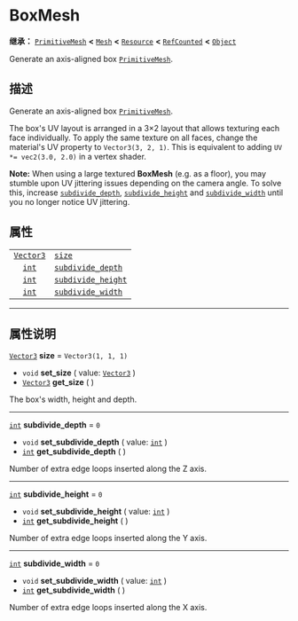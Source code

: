 <!-- ⚠ 请勿编辑本文件 ⚠ -->
<!-- 本文档使用脚本从 WeDot 引擎源码仓库生成。 -->
<!-- 生成脚本：https://github.com/WeDot-Engine/WeDot/tree/4.3/doc/tools/make_md.py； -->
<!-- 原文件：https://github.com/WeDot-Engine/WeDot/tree/4.3/doc/classes/BoxMesh.xml。 -->

<div id="_class_boxmesh"></div>

# BoxMesh

**继承：** [`PrimitiveMesh`](class_primitivemesh.md) **<** [`Mesh`](class_mesh.md) **<** [`Resource`](class_resource.md) **<** [`RefCounted`](class_refcounted.md) **<** [`Object`](class_object.md)

Generate an axis-aligned box [`PrimitiveMesh`](class_primitivemesh.md).

## 描述

Generate an axis-aligned box [`PrimitiveMesh`](class_primitivemesh.md).

The box's UV layout is arranged in a 3×2 layout that allows texturing each face individually. To apply the same texture on all faces, change the material's UV property to `Vector3(3, 2, 1)`. This is equivalent to adding `UV *= vec2(3.0, 2.0)` in a vertex shader.

 **Note:** When using a large textured **BoxMesh** (e.g. as a floor), you may stumble upon UV jittering issues depending on the camera angle. To solve this, increase [`subdivide_depth`](class_boxmesh.md#class_boxmesh_property_subdivide_depth), [`subdivide_height`](class_boxmesh.md#class_boxmesh_property_subdivide_height) and [`subdivide_width`](class_boxmesh.md#class_boxmesh_property_subdivide_width) until you no longer notice UV jittering.

## 属性

|||
|:-:|:--|
| [`Vector3`](class_vector3.md) | [`size`](class_boxmesh.md#class_boxmesh_property_size)                         | ``Vector3(1, 1, 1)`` |
| [`int`](class_int.md)         | [`subdivide_depth`](class_boxmesh.md#class_boxmesh_property_subdivide_depth)   | ``0``                |
| [`int`](class_int.md)         | [`subdivide_height`](class_boxmesh.md#class_boxmesh_property_subdivide_height) | ``0``                |
| [`int`](class_int.md)         | [`subdivide_width`](class_boxmesh.md#class_boxmesh_property_subdivide_width)   | ``0``                |

<!-- rst-class:: classref-section-separator -->

---

## 属性说明

<div id="_class_boxmesh_property_size"></div>

[`Vector3`](class_vector3.md) **size** = ``Vector3(1, 1, 1)`` <div id="class_boxmesh_property_size"></div>

- `void` **set_size** ( value: [`Vector3`](class_vector3.md) )
- [`Vector3`](class_vector3.md) **get_size** ( )

The box's width, height and depth.

<!-- rst-class:: classref-item-separator -->

---

<div id="_class_boxmesh_property_subdivide_depth"></div>

[`int`](class_int.md) **subdivide_depth** = ``0`` <div id="class_boxmesh_property_subdivide_depth"></div>

- `void` **set_subdivide_depth** ( value: [`int`](class_int.md) )
- [`int`](class_int.md) **get_subdivide_depth** ( )

Number of extra edge loops inserted along the Z axis.

<!-- rst-class:: classref-item-separator -->

---

<div id="_class_boxmesh_property_subdivide_height"></div>

[`int`](class_int.md) **subdivide_height** = ``0`` <div id="class_boxmesh_property_subdivide_height"></div>

- `void` **set_subdivide_height** ( value: [`int`](class_int.md) )
- [`int`](class_int.md) **get_subdivide_height** ( )

Number of extra edge loops inserted along the Y axis.

<!-- rst-class:: classref-item-separator -->

---

<div id="_class_boxmesh_property_subdivide_width"></div>

[`int`](class_int.md) **subdivide_width** = ``0`` <div id="class_boxmesh_property_subdivide_width"></div>

- `void` **set_subdivide_width** ( value: [`int`](class_int.md) )
- [`int`](class_int.md) **get_subdivide_width** ( )

Number of extra edge loops inserted along the X axis.

[^virtual]: 本方法通常需要用户覆盖才能生效。
[^const]: 本方法无副作用，不会修改该实例的任何成员变量。
[^vararg]: 本方法除了能接受在此处描述的参数外，还能够继续接受任意数量的参数。
[^constructor]: 本方法用于构造某个类型。
[^static]: 调用本方法无需实例，可直接使用类名进行调用。
[^operator]: 本方法描述的是使用本类型作为左操作数的有效运算符。
[^bitfield]: 这个值是由下列位标志构成位掩码的整数。
[^void]: 无返回值。
